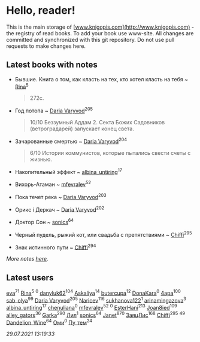 # Hello, reader!
This is the main storage of [www.knigopis.com](http://www.knigopis.com) - the registry of read books.
To add your book use www-site. All changes are committed and synchronized with this git repository.
Do not use pull requests to make changes here.


## Latest books with notes
* Бывшие. Книга о том, как класть на тех, кто хотел класть на тебя ~ [Rina](users/102/102857111133378678801-google)<sup>5</sup>
    > 272с.

* Год потопа ~ [Daria Varyvod](users/829/829893410524253-facebook)<sup>205</sup>
    > 10/10 Беззумный Аддам 2. Секта Божих Садовников (ветроградарей) запускает конец света.

* Зачарованные смертью ~ [Daria Varyvod](users/829/829893410524253-facebook)<sup>204</sup>
    > 6/10 Истории коммунистов, которые пытались свести счеты с жизнью.

* Накопительный эффект ~ [albina_untiring](users/257/2579695-vkontakte)<sup>17</sup>

* Вихорь-Атаман ~ [mfevralev](users/140/140966150-vkontakte)<sup>52</sup>

* Пока течет река ~ [Daria Varyvod](users/829/829893410524253-facebook)<sup>203</sup>

* Орикс і Деркач ~ [Daria Varyvod](users/829/829893410524253-facebook)<sup>202</sup>

* Доктор Сон ~ [sonics](users/588/5880221-vkontakte)<sup>64</sup>

* Черный пудель, рыжий кот, или свадьба с препятствиями ~ [Chiffi](users/105/105831994080785626680-google)<sup>295</sup>

* Знак истинного пути ~ [Chiffi](users/105/105831994080785626680-google)<sup>294</sup>


_More notes [here](latest_books_with_notes.md)._


## Latest users
[eva](users/111/111656270551033014778-google)<sup>71</sup> 
[Rina](users/102/102857111133378678801-google)<sup>5</sup> 
[](users/165/165990417340767-facebook)<sup>0</sup> 
[danyluk62](users/374/374149854-vkontakte)<sup>104</sup> 
[Askaliya](users/326/326783541-vkontakte)<sup>14</sup> 
[butercupa](users/193/193697993-vkontakte)<sup>12</sup> 
[DonaKara](users/112/112305785450519456960-google)<sup>0</sup> 
[4apa](users/117/117392596378069249667-google)<sup>100</sup> 
[sab_olya](users/139/139338401-vkontakte)<sup>99</sup> 
[Daria Varyvod](users/829/829893410524253-facebook)<sup>205</sup> 
[Naricev](users/107/107090515204537133928-google)<sup>116</sup> 
[sukhanova122](users/674/674216608-yandex)<sup>1</sup> 
[arinamingazova](users/666/666911182-yandex)<sup>3</sup> 
[albina_untiring](users/257/2579695-vkontakte)<sup>17</sup> 
[chenuliana](users/565/565577824-yandex)<sup>0</sup> 
[mfevralev](users/140/140966150-vkontakte)<sup>52</sup> 
[](users/111/111703151104314187202-google)<sup>0</sup> 
[EsterHani](users/305/30558181-vkontakte)<sup>213</sup> 
[Joan8ied](users/240/2401650-vkontakte)<sup>109</sup> 
[alley_gators](users/199/1999517944953516923-mailru)<sup>36</sup> 
[Garka](users/115/115753719718250012620-google)<sup>290</sup> 
[Лил](users/405/4057739460942313-facebook)<sup>1</sup> 
[sonics](users/588/5880221-vkontakte)<sup>64</sup> 
[Janet](users/108/108113656204404967440-google)<sup>870</sup> 
[ЗаяцЛис](users/112/112388384595246311466-google)<sup>168</sup> 
[Chiffi](users/105/105831994080785626680-google)<sup>295</sup> 
[](users/153/1537586159620888-facebook)<sup>49</sup> 
[Dandelion_Wine](users/586/58602788-vkontakte)<sup>64</sup> 
[Оми](users/110/110990350469188914110-google)<sup>0</sup> 
[Пу_тем](users/344/3448154788585127-facebook)<sup>24</sup> 


_29.07.2021 13:19:33_
